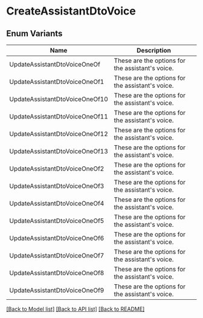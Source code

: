 # CreateAssistantDtoVoice

## Enum Variants

| Name | Description |
|---- | -----|
| UpdateAssistantDtoVoiceOneOf | These are the options for the assistant&#39;s voice. |
| UpdateAssistantDtoVoiceOneOf1 | These are the options for the assistant&#39;s voice. |
| UpdateAssistantDtoVoiceOneOf10 | These are the options for the assistant&#39;s voice. |
| UpdateAssistantDtoVoiceOneOf11 | These are the options for the assistant&#39;s voice. |
| UpdateAssistantDtoVoiceOneOf12 | These are the options for the assistant&#39;s voice. |
| UpdateAssistantDtoVoiceOneOf13 | These are the options for the assistant&#39;s voice. |
| UpdateAssistantDtoVoiceOneOf2 | These are the options for the assistant&#39;s voice. |
| UpdateAssistantDtoVoiceOneOf3 | These are the options for the assistant&#39;s voice. |
| UpdateAssistantDtoVoiceOneOf4 | These are the options for the assistant&#39;s voice. |
| UpdateAssistantDtoVoiceOneOf5 | These are the options for the assistant&#39;s voice. |
| UpdateAssistantDtoVoiceOneOf6 | These are the options for the assistant&#39;s voice. |
| UpdateAssistantDtoVoiceOneOf7 | These are the options for the assistant&#39;s voice. |
| UpdateAssistantDtoVoiceOneOf8 | These are the options for the assistant&#39;s voice. |
| UpdateAssistantDtoVoiceOneOf9 | These are the options for the assistant&#39;s voice. |

[[Back to Model list]](../README.md#documentation-for-models) [[Back to API list]](../README.md#documentation-for-api-endpoints) [[Back to README]](../README.md)


